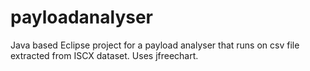 # payloadanalyser
Java based Eclipse project for a payload analyser that runs on csv file extracted from ISCX dataset. Uses jfreechart.
